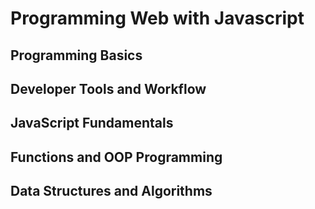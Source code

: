 # Programming Web with Javascript


## Programming Basics


## Developer Tools and Workflow


## JavaScript Fundamentals


## Functions and OOP Programming


## Data Structures and Algorithms